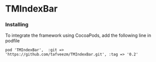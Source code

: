 # TMIndexBar

### Installing
To integrate the framework using CocoaPods, add the following line in podfile 
```
pod 'TMIndexBar',  :git => 'https://github.com/tafveezm/TMIndexBar.git', :tag => '0.2'
```
